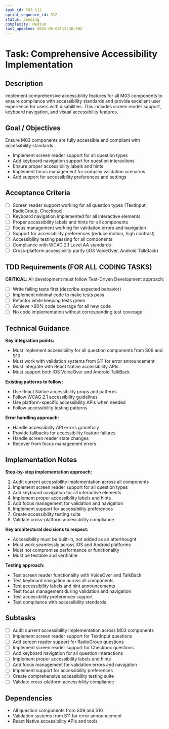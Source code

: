 ```yaml
---
task_id: T03_S12
sprint_sequence_id: S12
status: pending
complexity: Medium
last_updated: 2025-06-08T12:30:00Z
---
```


# Task: Comprehensive Accessibility Implementation

## Description
Implement comprehensive accessibility features for all M03 components to ensure compliance with accessibility standards and provide excellent user experience for users with disabilities. This includes screen reader support, keyboard navigation, and visual accessibility features.

## Goal / Objectives
Ensure M03 components are fully accessible and compliant with accessibility standards.
- Implement screen reader support for all question types
- Add keyboard navigation support for question interactions
- Ensure proper accessibility labels and hints
- Implement focus management for complex validation scenarios
- Add support for accessibility preferences and settings

## Acceptance Criteria
- [ ] Screen reader support working for all question types (TextInput, RadioGroup, Checkbox)
- [ ] Keyboard navigation implemented for all interactive elements
- [ ] Proper accessibility labels and hints for all components
- [ ] Focus management working for validation errors and navigation
- [ ] Support for accessibility preferences (reduce motion, high contrast)
- [ ] Accessibility testing passing for all components
- [ ] Compliance with WCAG 2.1 Level AA standards
- [ ] Cross-platform accessibility parity (iOS VoiceOver, Android TalkBack)

## TDD Requirements (FOR ALL CODING TASKS)
**CRITICAL**: All development must follow Test-Driven Development approach:
- [ ] Write failing tests first (describe expected behavior)
- [ ] Implement minimal code to make tests pass
- [ ] Refactor while keeping tests green
- [ ] Achieve >90% code coverage for all new code
- [ ] No code implementation without corresponding test coverage

## Technical Guidance
**Key integration points:**
- Must implement accessibility for all question components from S09 and S10
- Must work with validation systems from S11 for error announcement
- Must integrate with React Native accessibility APIs
- Must support both iOS VoiceOver and Android TalkBack

**Existing patterns to follow:**
- Use React Native accessibility props and patterns
- Follow WCAG 2.1 accessibility guidelines
- Use platform-specific accessibility APIs when needed
- Follow accessibility testing patterns

**Error handling approach:**
- Handle accessibility API errors gracefully
- Provide fallbacks for accessibility feature failures
- Handle screen reader state changes
- Recover from focus management errors

## Implementation Notes
**Step-by-step implementation approach:**
1. Audit current accessibility implementation across all components
2. Implement screen reader support for all question types
3. Add keyboard navigation for all interactive elements
4. Implement proper accessibility labels and hints
5. Add focus management for validation and navigation
6. Implement support for accessibility preferences
7. Create accessibility testing suite
8. Validate cross-platform accessibility compliance

**Key architectural decisions to respect:**
- Accessibility must be built-in, not added as an afterthought
- Must work seamlessly across iOS and Android platforms
- Must not compromise performance or functionality
- Must be testable and verifiable

**Testing approach:**
- Test screen reader functionality with VoiceOver and TalkBack
- Test keyboard navigation across all components
- Test accessibility labels and hint announcements
- Test focus management during validation and navigation
- Test accessibility preferences support
- Test compliance with accessibility standards

## Subtasks
- [ ] Audit current accessibility implementation across M03 components
- [ ] Implement screen reader support for TextInput questions
- [ ] Add screen reader support for RadioGroup questions
- [ ] Implement screen reader support for Checkbox questions
- [ ] Add keyboard navigation for all question interactions
- [ ] Implement proper accessibility labels and hints
- [ ] Add focus management for validation errors and navigation
- [ ] Implement support for accessibility preferences
- [ ] Create comprehensive accessibility testing suite
- [ ] Validate cross-platform accessibility compliance

## Dependencies
- All question components from S09 and S10
- Validation systems from S11 for error announcement
- React Native accessibility APIs and tools